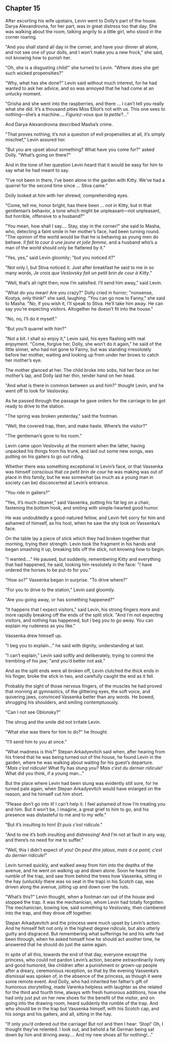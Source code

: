 ## Chapter 15


After escorting his wife upstairs, Levin went to Dolly’s part of the
house. Darya Alexandrovna, for her part, was in great distress too that
day. She was walking about the room, talking angrily to a little girl,
who stood in the corner roaring.

"And you shall stand all day in the corner, and have your dinner all
alone, and not see one of your dolls, and I won’t make you a new frock,"
she said, not knowing how to punish her.

"Oh, she is a disgusting child!" she turned to Levin. "Where does she
get such wicked propensities?"

"Why, what has she done?" Levin said without much interest, for he had
wanted to ask her advice, and so was annoyed that he had come at an
unlucky moment.

"Grisha and she went into the raspberries, and there ... I can’t tell
you really what she did. It’s a thousand pities Miss Elliot’s not with
us. This one sees to nothing—she’s a machine.... _Figurez-vous que la
petite_?..."

And Darya Alexandrovna described Masha’s crime.

"That proves nothing; it’s not a question of evil propensities at all,
it’s simply mischief," Levin assured her.

"But you are upset about something? What have you come for?" asked
Dolly. "What’s going on there?"

And in the tone of her question Levin heard that it would be easy for
him to say what he had meant to say.

"I’ve not been in there, I’ve been alone in the garden with Kitty. We’ve
had a quarrel for the second time since ... Stiva came."

Dolly looked at him with her shrewd, comprehending eyes.

"Come, tell me, honor bright, has there been ... not in Kitty, but in
that gentleman’s behavior, a tone which might be unpleasant—not
unpleasant, but horrible, offensive to a husband?"

"You mean, how shall I say.... Stay, stay in the corner!" she said to
Masha, who, detecting a faint smile in her mother’s face, had been
turning round. "The opinion of the world would be that he is behaving as
young men do behave. _Il fait la cour à une jeune et jolie femme_, and a
husband who’s a man of the world should only be flattered by it."

"Yes, yes," said Levin gloomily; "but you noticed it?"

"Not only I, but Stiva noticed it. Just after breakfast he said to me in
so many words, _Je crois que Veslovsky fait un petit brin de cour à
Kitty_."

"Well, that’s all right then; now I’m satisfied. I’ll send him away,"
said Levin.

"What do you mean! Are you crazy?" Dolly cried in horror; "nonsense,
Kostya, only think!" she said, laughing. "You can go now to Fanny," she
said to Masha. "No, if you wish it, I’ll speak to Stiva. He’ll take him
away. He can say you’re expecting visitors. Altogether he doesn’t fit
into the house."

"No, no, I’ll do it myself."

"But you’ll quarrel with him?"

"Not a bit. I shall so enjoy it," Levin said, his eyes flashing with
real enjoyment. "Come, forgive her, Dolly, she won’t do it again," he
said of the little sinner, who had not gone to Fanny, but was standing
irresolutely before her mother, waiting and looking up from under her
brows to catch her mother’s eye.

The mother glanced at her. The child broke into sobs, hid her face on
her mother’s lap, and Dolly laid her thin, tender hand on her head.

"And what is there in common between us and him?" thought Levin, and he
went off to look for Veslovsky.

As he passed through the passage he gave orders for the carriage to be
got ready to drive to the station.

"The spring was broken yesterday," said the footman.

"Well, the covered trap, then, and make haste. Where’s the visitor?"

"The gentleman’s gone to his room."

Levin came upon Veslovsky at the moment when the latter, having unpacked
his things from his trunk, and laid out some new songs, was putting on
his gaiters to go out riding.

Whether there was something exceptional in Levin’s face, or that
Vassenka was himself conscious that _ce petit brin de cour_ he was
making was out of place in this family, but he was somewhat (as much as
a young man in society can be) disconcerted at Levin’s entrance.

"You ride in gaiters?"

"Yes, it’s much cleaner," said Vassenka, putting his fat leg on a chair,
fastening the bottom hook, and smiling with simple-hearted good humor.

He was undoubtedly a good-natured fellow, and Levin felt sorry for him
and ashamed of himself, as his host, when he saw the shy look on
Vassenka’s face.

On the table lay a piece of stick which they had broken together that
morning, trying their strength. Levin took the fragment in his hands and
began smashing it up, breaking bits off the stick, not knowing how to
begin.

"I wanted...." He paused, but suddenly, remembering Kitty and everything
that had happened, he said, looking him resolutely in the face: "I have
ordered the horses to be put-to for you."

"How so?" Vassenka began in surprise. "To drive where?"

"For you to drive to the station," Levin said gloomily.

"Are you going away, or has something happened?"

"It happens that I expect visitors," said Levin, his strong fingers more
and more rapidly breaking off the ends of the split stick. "And I’m not
expecting visitors, and nothing has happened, but I beg you to go away.
You can explain my rudeness as you like."

Vassenka drew himself up.

"I beg you to explain..." he said with dignity, understanding at last.

"I can’t explain," Levin said softly and deliberately, trying to control
the trembling of his jaw; "and you’d better not ask."

And as the split ends were all broken off, Levin clutched the thick ends
in his finger, broke the stick in two, and carefully caught the end as
it fell.

Probably the sight of those nervous fingers, of the muscles he had
proved that morning at gymnastics, of the glittering eyes, the soft
voice, and quivering jaws, convinced Vassenka better than any words. He
bowed, shrugging his shoulders, and smiling contemptuously.

"Can I not see Oblonsky?"

The shrug and the smile did not irritate Levin.

"What else was there for him to do?" he thought.

"I’ll send him to you at once."

"What madness is this?" Stepan Arkadyevitch said when, after hearing
from his friend that he was being turned out of the house, he found
Levin in the garden, where he was walking about waiting for his guest’s
departure. "_Mais c’est ridicule!_ What fly has stung you? _Mais c’est
du dernier ridicule!_ What did you think, if a young man..."

But the place where Levin had been stung was evidently still sore, for
he turned pale again, when Stepan Arkadyevitch would have enlarged on
the reason, and he himself cut him short.

"Please don’t go into it! I can’t help it. I feel ashamed of how I’m
treating you and him. But it won’t be, I imagine, a great grief to him
to go, and his presence was distasteful to me and to my wife."

"But it’s insulting to him! _Et puis c’est ridicule_."

"And to me it’s both insulting and distressing! And I’m not at fault in
any way, and there’s no need for me to suffer."

"Well, this I didn’t expect of you! _On peut être jaloux, mais à ce
point, c’est du dernier ridicule!_"

Levin turned quickly, and walked away from him into the depths of the
avenue, and he went on walking up and down alone. Soon he heard the
rumble of the trap, and saw from behind the trees how Vassenka, sitting
in the hay (unluckily there was no seat in the trap) in his Scotch cap,
was driven along the avenue, jolting up and down over the ruts.

"What’s this?" Levin thought, when a footman ran out of the house and
stopped the trap. It was the mechanician, whom Levin had totally
forgotten. The mechanician, bowing low, said something to Veslovsky,
then clambered into the trap, and they drove off together.

Stepan Arkadyevitch and the princess were much upset by Levin’s action.
And he himself felt not only in the highest degree _ridicule_, but also
utterly guilty and disgraced. But remembering what sufferings he and his
wife had been through, when he asked himself how he should act another
time, he answered that he should do just the same again.

In spite of all this, towards the end of that day, everyone except the
princess, who could not pardon Levin’s action, became extraordinarily
lively and good humored, like children after a punishment or grown-up
people after a dreary, ceremonious reception, so that by the evening
Vassenka’s dismissal was spoken of, in the absence of the princess, as
though it were some remote event. And Dolly, who had inherited her
father’s gift of humorous storytelling, made Varenka helpless with
laughter as she related for the third and fourth time, always with fresh
humorous additions, how she had only just put on her new shoes for the
benefit of the visitor, and on going into the drawing room, heard
suddenly the rumble of the trap. And who should be in the trap but
Vassenka himself, with his Scotch cap, and his songs and his gaiters,
and all, sitting in the hay.

"If only you’d ordered out the carriage! But no! and then I hear:
‘Stop!’ Oh, I thought they’ve relented. I look out, and behold a fat
German being sat down by him and driving away.... And my new shoes all
for nothing!..."



